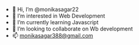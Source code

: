 - 👋 Hi, I’m @monikasagar22
- 👀 I’m interested in Web Development 
- 🌱 I’m currently learning Javascript
- 💞️ I’m looking to collaborate on Wb development
- 📫 monikasagar388@gmail.com

<!---
monikasagar22/monikasagar22 is a ✨ special ✨ repository because its `README.md` (this file) appears on your GitHub profile.
You can click the Preview link to take a look at your changes.
--->
